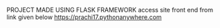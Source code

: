 PROJECT MADE USING FLASK FRAMEWORK 
access site front end from 
link given below 
https://prachi17.pythonanywhere.com
